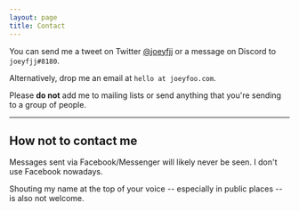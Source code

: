 ```yaml
---
layout: page
title: Contact
---
```


You can send me a tweet on Twitter [@joeyfjj](https://twitter.com/joeyfjj) or a message on Discord to `joeyfjj#8180`. 

Alternatively, drop me an email at `hello at joeyfoo.com`. 

Please **do not** add me to mailing lists or send anything that you're sending to a group of people. 

-----

## How not to contact me

Messages sent via Facebook/Messenger will likely never be seen. I don't use Facebook nowadays. 

Shouting my name at the top of your voice -- especially in public places -- is also not welcome. 
